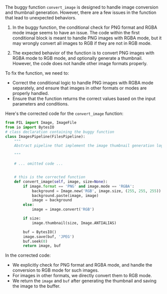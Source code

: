 The buggy function `convert_image` is designed to handle image conversion and thumbnail generation. However, there are a few issues in the function that lead to unexpected behaviors.

1. In the buggy function, the conditional check for PNG format and RGBA mode image seems to have an issue. The code within the first conditional block is meant to handle PNG images with RGBA mode, but it may wrongly convert all images to RGB if they are not in RGB mode.

2. The expected behavior of the function is to convert PNG images with RGBA mode to RGB mode, and optionally generate a thumbnail. However, the code does not handle other image formats properly.

To fix the function, we need to:
- Correct the conditional logic to handle PNG images with RGBA mode separately, and ensure that images in other formats or modes are properly handled.
- Ensure that the function returns the correct values based on the input parameters and conditions.

Here's the corrected code for the `convert_image` function:

```python
from PIL import Image, ImageFile
from io import BytesIO
# class declaration containing the buggy function
class ImagesPipeline(FilesPipeline):
    """
    Abstract pipeline that implement the image thumbnail generation logic

    """

    # ... omitted code ...


    # this is the corrected function
    def convert_image(self, image, size=None):
        if image.format == 'PNG' and image.mode == 'RGBA':
            background = Image.new('RGB', image.size, (255, 255, 255))
            background.paste(image, image)
            image = background
        else:
            image = image.convert('RGB')

        if size:
            image.thumbnail(size, Image.ANTIALIAS)

        buf = BytesIO()
        image.save(buf, 'JPEG')
        buf.seek(0)
        return image, buf
```

In the corrected code:
- We explicitly check for PNG format and RGBA mode, and handle the conversion to RGB mode for such images.
- For images in other formats, we directly convert them to RGB mode.
- We return the `image` and `buf` after generating the thumbnail and saving the image to the buffer.